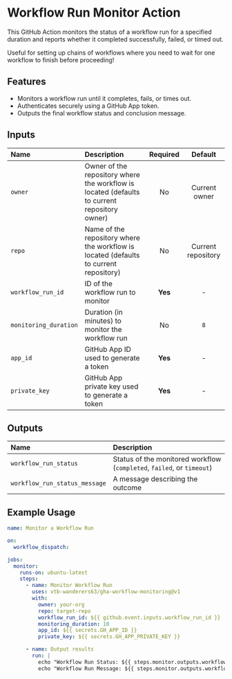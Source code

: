 # Workflow Run Monitor Action

This GitHub Action monitors the status of a workflow run for a specified duration and reports whether it completed successfully, failed, or timed out.

Useful for setting up chains of workflows where you need to wait for one workflow to finish before proceeding!

## Features

- Monitors a workflow run until it completes, fails, or times out.
- Authenticates securely using a GitHub App token.
- Outputs the final workflow status and conclusion message.

## Inputs

| Name | Description | Required | Default |
|:-----|:------------|:--------:|:-------:|
| `owner` | Owner of the repository where the workflow is located (defaults to current repository owner) | No | Current owner |
| `repo` | Name of the repository where the workflow is located (defaults to current repository) | No | Current repository |
| `workflow_run_id` | ID of the workflow run to monitor | **Yes** | - |
| `monitoring_duration` | Duration (in minutes) to monitor the workflow run | No | `8` |
| `app_id` | GitHub App ID used to generate a token | **Yes** | - |
| `private_key` | GitHub App private key used to generate a token | **Yes** | - |

## Outputs

| Name | Description |
|:-----|:------------|
| `workflow_run_status` | Status of the monitored workflow (`completed`, `failed`, or `timeout`) |
| `workflow_run_status_message` | A message describing the outcome |

## Example Usage

```yaml
name: Monitor a Workflow Run

on:
  workflow_dispatch:

jobs:
  monitor:
    runs-on: ubuntu-latest
    steps:
      - name: Monitor Workflow Run
        uses: vtb-wanderers63/gha-workflow-monitoring@v1
        with:
          owner: your-org
          repo: target-repo
          workflow_run_id: ${{ github.event.inputs.workflow_run_id }}
          monitoring_duration: 10
          app_id: ${{ secrets.GH_APP_ID }}
          private_key: ${{ secrets.GH_APP_PRIVATE_KEY }}

      - name: Output results
        run: |
          echo "Workflow Run Status: ${{ steps.monitor.outputs.workflow_run_status }}"
          echo "Workflow Run Message: ${{ steps.monitor.outputs.workflow_run_status_message }}"